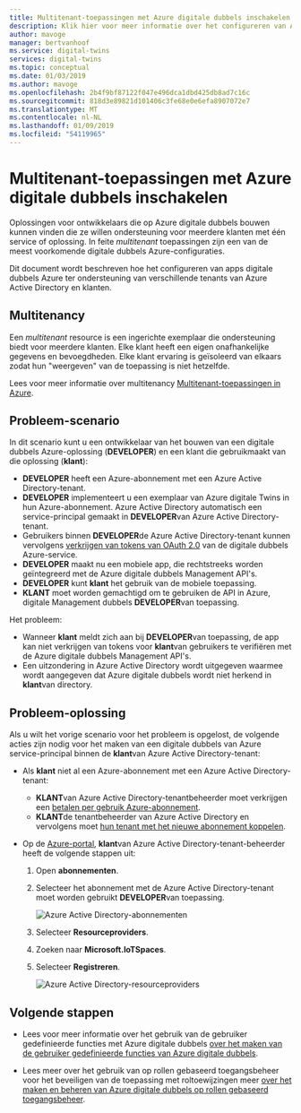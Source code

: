 ```yaml
---
title: Multitenant-toepassingen met Azure digitale dubbels inschakelen | Microsoft Docs
description: Klik hier voor meer informatie over het configureren van Azure Active Directory-toepassingen voor meerdere tenants voor digitale dubbels van Azure.
author: mavoge
manager: bertvanhoof
ms.service: digital-twins
services: digital-twins
ms.topic: conceptual
ms.date: 01/03/2019
ms.author: mavoge
ms.openlocfilehash: 2b4f9bf87122f047e496dca1dbd425db8ad7c16c
ms.sourcegitcommit: 818d3e89821d101406c3fe68e0e6efa8907072e7
ms.translationtype: MT
ms.contentlocale: nl-NL
ms.lasthandoff: 01/09/2019
ms.locfileid: "54119965"
---
```

# <a name="enable-multitenant-applications-with-azure-digital-twins"></a>Multitenant-toepassingen met Azure digitale dubbels inschakelen

Oplossingen voor ontwikkelaars die op Azure digitale dubbels bouwen kunnen vinden die ze willen ondersteuning voor meerdere klanten met één service of oplossing. In feite *multitenant* toepassingen zijn een van de meest voorkomende digitale dubbels Azure-configuraties.

Dit document wordt beschreven hoe het configureren van apps digitale dubbels Azure ter ondersteuning van verschillende tenants van Azure Active Directory en klanten.

## <a name="multitenancy"></a>Multitenancy

Een *multitenant* resource is een ingerichte exemplaar die ondersteuning biedt voor meerdere klanten. Elke klant heeft een eigen onafhankelijke gegevens en bevoegdheden. Elke klant ervaring is geïsoleerd van elkaars zodat hun "weergeven" van de toepassing is niet hetzelfde.

Lees voor meer informatie over multitenancy [Multitenant-toepassingen in Azure](https://docs.microsoft.com/azure/dotnet-develop-multitenant-applications).

## <a name="problem-scenario"></a>Probleem-scenario

In dit scenario kunt u een ontwikkelaar van het bouwen van een digitale dubbels Azure-oplossing (**DEVELOPER**) en een klant die gebruikmaakt van die oplossing (**klant**):

- **DEVELOPER** heeft een Azure-abonnement met een Azure Active Directory-tenant.
- **DEVELOPER** implementeert u een exemplaar van Azure digitale Twins in hun Azure-abonnement. Azure Active Directory automatisch een service-principal gemaakt in **DEVELOPER**van Azure Active Directory-tenant.
- Gebruikers binnen **DEVELOPER**de Azure Active Directory-tenant kunnen vervolgens [verkrijgen van tokens van OAuth 2.0](./security-authenticating-apis.md) van de digitale dubbels Azure-service.
- **DEVELOPER** maakt nu een mobiele app, die rechtstreeks worden geïntegreerd met de Azure digitale dubbels Management API's.
- **DEVELOPER** kunt **klant** het gebruik van de mobiele toepassing.
- **KLANT** moet worden gemachtigd om te gebruiken de API in Azure, digitale Management dubbels **DEVELOPER**van toepassing.

Het probleem:

- Wanneer **klant** meldt zich aan bij **DEVELOPER**van toepassing, de app kan niet verkrijgen van tokens voor **klant**van gebruikers te verifiëren met de Azure digitale dubbels Management API's.
- Een uitzondering in Azure Active Directory wordt uitgegeven waarmee wordt aangegeven dat Azure digitale dubbels wordt niet herkend in **klant**van directory.

## <a name="problem-solution"></a>Probleem-oplossing

Als u wilt het vorige scenario voor het probleem is opgelost, de volgende acties zijn nodig voor het maken van een digitale dubbels van Azure service-principal binnen de **klant**van Azure Active Directory-tenant:

- Als **klant** niet al een Azure-abonnement met een Azure Active Directory-tenant:

  - **KLANT**van Azure Active Directory-tenantbeheerder moet verkrijgen een [betalen per gebruik Azure-abonnement](https://azure.microsoft.com/offers/ms-azr-0003p/).
  - **KLANT**de tenantbeheerder van Azure Active Directory en vervolgens moet [hun tenant met het nieuwe abonnement koppelen](https://docs.microsoft.com/azure/active-directory/hybrid/whatis-hybrid-identity).

- Op de [Azure-portal](https://portal.azure.com), **klant**van Azure Active Directory-tenant-beheerder heeft de volgende stappen uit:

  1. Open **abonnementen**.
  1. Selecteer het abonnement met de Azure Active Directory-tenant moet worden gebruikt **DEVELOPER**van toepassing.

     ![Azure Active Directory-abonnementen][1]

  1. Selecteer **Resourceproviders**.
  1. Zoeken naar **Microsoft.IoTSpaces**.
  1. Selecteer **Registreren**.

     ![Azure Active Directory-resourceproviders][2]
  
## <a name="next-steps"></a>Volgende stappen

- Lees voor meer informatie over het gebruik van de gebruiker gedefinieerde functies met Azure digitale dubbels [over het maken van de gebruiker gedefinieerde functies van Azure digitale dubbels](./how-to-user-defined-functions.md).

- Lees meer over het gebruik van op rollen gebaseerd toegangsbeheer voor het beveiligen van de toepassing met roltoewijzingen meer [over het maken en beheren van Azure digitale dubbels op rollen gebaseerd toegangsbeheer](./security-create-manage-role-assignments.md).

<!-- Images -->
[1]: media/multitenant/ad-subscriptions.png
[2]: media/multitenant/ad-resource-providers.png
